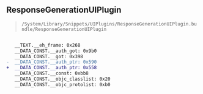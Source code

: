## ResponseGenerationUIPlugin

> `/System/Library/Snippets/UIPlugins/ResponseGenerationUIPlugin.bundle/ResponseGenerationUIPlugin`

```diff

   __TEXT.__eh_frame: 0x268
   __DATA_CONST.__auth_got: 0x9b0
   __DATA_CONST.__got: 0x398
-  __DATA_CONST.__auth_ptr: 0x590
+  __DATA_CONST.__auth_ptr: 0x558
   __DATA_CONST.__const: 0xbb8
   __DATA_CONST.__objc_classlist: 0x20
   __DATA_CONST.__objc_protolist: 0xb0

```
